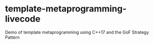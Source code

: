 # template-metaprogramming-livecode
Demo of template metaprogramming using C++17 and the GoF Strategy Pattern

